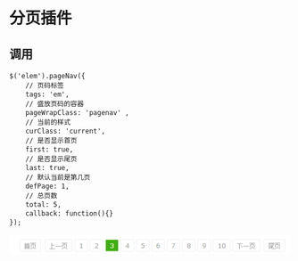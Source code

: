 ﻿分页插件
=======


## 调用

```
$('elem').pageNav({
	// 页码标签
	tags: 'em',
	// 盛放页码的容器
	pageWrapClass: 'pagenav' ,
	// 当前的样式
	curClass: 'current',
	// 是否显示首页
	first: true,
	// 是否显示尾页
	last: true,
	// 默认当前是第几页
	defPage: 1,
	// 总页数
	total: 5,
	callback: function(){}
});
```
![pagenav](https://github.com/Johnqing/pageNav/blob/master/demo.png)
